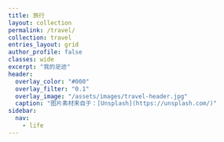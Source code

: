 ```yaml
---
title: 旅行
layout: collection
permalink: /travel/
collection: travel
entries_layout: grid
author_profile: false
classes: wide
excerpt: "我的足迹"
header:
  overlay_color: "#000"
  overlay_filter: "0.1"
  overlay_image: "/assets/images/travel-header.jpg"
  caption: "图片素材来自于：[Unsplash](https://unsplash.com/)"
sidebar:
  nav:
    - life
---
```

